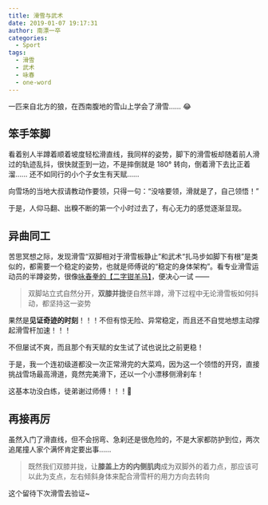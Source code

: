 ```yaml
---
title: 滑雪与武术
date: 2019-01-07 19:17:31
author: 南漂一卒
categories:
  - Sport
tags:
  - 滑雪
  - 武术
  - 咏春
  - one-word
---
```


一匹来自北方的狼，在西南腹地的雪山上学会了滑雪…… 😂

## 笨手笨脚

看着别人半蹲着顺着坡度轻松滑直线，我同样的姿势，脚下的滑雪板却随着前人滑过的轨迹乱抖，很快就歪到一边，不是摔倒就是 180° 转向，倒着滑下去比正着溜…… 还不如同行的小个子女生有天赋……

向雪场的当地大叔请教动作要领，只得一句：“没啥要领，滑就是了，自己领悟！”

于是，人仰马翻、出糗不断的第一个小时过去了，有心无力的感觉逐渐显现。

## 异曲同工

苦思冥想之际，发现滑雪“双脚相对于滑雪板静止”和武术“扎马步如脚下有根”是类似的，都需要一个稳定的姿势，也就是师傅说的“稳定的身体架构”。看专业滑雪运动员的半蹲姿势，很像[咏春拳的【二字钳羊马】](https://www.wingchun-kuen.com/theory_2ma.htm)，便决心一试 ——

> 双脚站立式自然分开，**双膝并拢**便自然半蹲，滑下过程中无论滑雪板如何抖动，都坚持这一姿势

果然是**见证奇迹的时刻**！！！不但有惊无险、异常稳定，而且还不自觉地想主动撑起滑雪杆加速！！！

不但屡试不爽，而且那个有天赋的女生试了试也说比之前更稳！

于是，我一个连初级道都没一次正常滑完的大菜鸡，因为这一个领悟的开窍，直接挑战雪场最高滑道，竟然完美滑下，还以一个小漂移侧滑刹车！

这基本功没白练，徒弟谢过师傅！！！🙏

## 再接再厉

虽然入门了滑直线，但不会拐弯、急刹还是很危险的，不是大家都防护到位，两次追尾撞人家个满怀肯定要出事……

> 既然我们双膝并拢，让**膝盖上方的内侧肌肉**成为双脚外的着力点，那应该可以此为支点，左右倾斜身体来配合滑雪杆的用力方向去转向

这个留待下次滑雪去验证~
